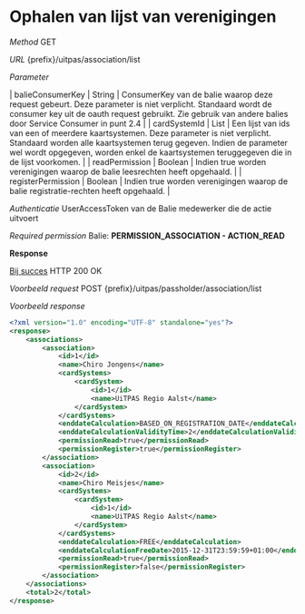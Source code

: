 ---
---

# Ophalen van lijst van verenigingen

_Method_
GET

_URL_
{prefix}/uitpas/association/list

_Parameter_

| balieConsumerKey | String | ConsumerKey van de balie waarop deze request gebeurt. Deze parameter is niet verplicht. Standaard wordt de consumer key uit de oauth request gebruikt. Zie gebruik van andere balies door Service Consumer in punt 2.4 |
| cardSystemId | List<long> | Een lijst van ids van een of meerdere kaartsystemen. Deze parameter is niet verplicht. Standaard worden alle kaartsystemen terug gegeven. Indien de parameter wel wordt opgegeven, worden enkel de kaartsystemen teruggegeven die in de lijst voorkomen. |
| readPermission | Boolean | Indien true worden verenigingen waarop de balie leesrechten heeft opgehaald. |
| registerPermission | Boolean | Indien true worden verenigingen waarop de balie registratie-rechten heeft opgehaald. |

_Authenticatie_
UserAccessToken van de Balie medewerker die de actie uitvoert

_Required permission_
Balie: **PERMISSION_ASSOCIATION - ACTION_READ**

**Response**

<u>Bij succes</u>
HTTP 200 OK

_Voorbeeld request_
POST {prefix}/uitpas/passholder/association/list

_Voorbeeld response_


~~~xml
<?xml version="1.0" encoding="UTF-8" standalone="yes"?>
<response>
    <associations>
        <association>
            <id>1</id>
            <name>Chiro Jongens</name>
            <cardSystems>
            	<cardSystem>
                	<id>1</id>
                	<name>UiTPAS Regio Aalst</name>
              	</cardSystem>
            </cardSystems>
            <enddateCalculation>BASED_ON_REGISTRATION_DATE</enddateCalculation>
            <enddateCalculationValidityTime>2</enddateCalculationValidityTime>
            <permissionRead>true</permissionRead>
            <permissionRegister>true</permissionRegister>
        </association>
        <association>
            <id>2</id>
            <name>Chiro Meisjes</name>
            <cardSystems>
            	<cardSystem>
                	<id>1</id>
                	<name>UiTPAS Regio Aalst</name>
              	</cardSystem>
            </cardSystems>
            <enddateCalculation>FREE</enddateCalculation>
            <enddateCalculationFreeDate>2015-12-31T23:59:59+01:00</enddateCalculationFreeDate>
            <permissionRead>true</permissionRead>
            <permissionRegister>false</permissionRegister>
        </association>
    </associations>
    <total>2</total>
</response>
~~~
